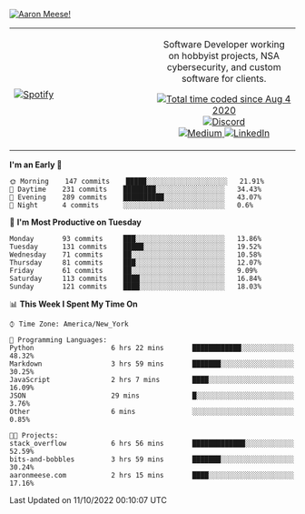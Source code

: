 [![Aaron Meese!](https://user-images.githubusercontent.com/17814535/88975338-a2aabf00-d27f-11ea-963f-8a19608716b4.png)](https://github.com/ajmeese7/readme-ascii "README ASCII")

<!-- Modified from project here: https://github.com/novatorem/novatorem -->
<table width="100%">
  <tr>
  <td width="50%">

&nbsp; <br> [![Spotify](https://ajmeese7.vercel.app/api/spotify)](https://open.spotify.com/user/ajmeese)

  </td>
  <td width="50%">
    <p align="center">
    Software Developer working on hobbyist projects, NSA cybersecurity, and custom software for clients.
    </p>
    <p align="center">
      <a href="https://wakatime.com/@f726891d-3b02-46cd-9b60-e8c59f9e2b14">
        <img src="https://wakatime.com/badge/user/f726891d-3b02-46cd-9b60-e8c59f9e2b14.svg" alt="Total time coded since Aug 4 2020" title="WakaTime" />
      </a>
      <a href="http://link.aaronmeese.com/discord">
        <img src="https://img.shields.io/badge/discord-ajmeese7%234835-369?style=flat-square&logo=discord&logoColor=white&color=purple" alt="Discord" title="Discord">
      </a>
      <br />
      <a href="https://link.aaronmeese.com/medium">
        <img src="https://img.shields.io/badge/medium-ajmeese7-1DB954?style=flat-square&logo=medium&logoColor=white" alt="Medium" title="Medium">
      </a>
      <a href="https://link.aaronmeese.com/linkedin">
        <img src="https://img.shields.io/badge/linkedIn-aaronmeese-1DB954?style=flat-square&logo=linkedin&logoColor=white&color=blue" alt="LinkedIn" title="LinkedIn">
      </a>
    </p>
  </td>

</table>

[//]: <> (The `&nbsp;` is to have Aphelion take up more space)

<!--START_SECTION:waka-->
**I'm an Early 🐤** 

```text
🌞 Morning    147 commits    █████░░░░░░░░░░░░░░░░░░░░   21.91% 
🌆 Daytime    231 commits    ████████░░░░░░░░░░░░░░░░░   34.43% 
🌃 Evening    289 commits    ██████████░░░░░░░░░░░░░░░   43.07% 
🌙 Night      4 commits      ░░░░░░░░░░░░░░░░░░░░░░░░░   0.6%

```
📅 **I'm Most Productive on Tuesday** 

```text
Monday       93 commits     ███░░░░░░░░░░░░░░░░░░░░░░   13.86% 
Tuesday      131 commits    █████░░░░░░░░░░░░░░░░░░░░   19.52% 
Wednesday    71 commits     ██░░░░░░░░░░░░░░░░░░░░░░░   10.58% 
Thursday     81 commits     ███░░░░░░░░░░░░░░░░░░░░░░   12.07% 
Friday       61 commits     ██░░░░░░░░░░░░░░░░░░░░░░░   9.09% 
Saturday     113 commits    ████░░░░░░░░░░░░░░░░░░░░░   16.84% 
Sunday       121 commits    ████░░░░░░░░░░░░░░░░░░░░░   18.03%

```


📊 **This Week I Spent My Time On** 

```text
⌚︎ Time Zone: America/New_York

💬 Programming Languages: 
Python                   6 hrs 22 mins       ████████████░░░░░░░░░░░░░   48.32% 
Markdown                 3 hrs 59 mins       ███████░░░░░░░░░░░░░░░░░░   30.25% 
JavaScript               2 hrs 7 mins        ████░░░░░░░░░░░░░░░░░░░░░   16.09% 
JSON                     29 mins             █░░░░░░░░░░░░░░░░░░░░░░░░   3.76% 
Other                    6 mins              ░░░░░░░░░░░░░░░░░░░░░░░░░   0.85%

🐱‍💻 Projects: 
stack_overflow           6 hrs 56 mins       █████████████░░░░░░░░░░░░   52.59% 
bits-and-bobbles         3 hrs 59 mins       ███████░░░░░░░░░░░░░░░░░░   30.24% 
aaronmeese.com           2 hrs 15 mins       ████░░░░░░░░░░░░░░░░░░░░░   17.16%

```


 Last Updated on 11/10/2022 00:10:07 UTC
<!--END_SECTION:waka-->
